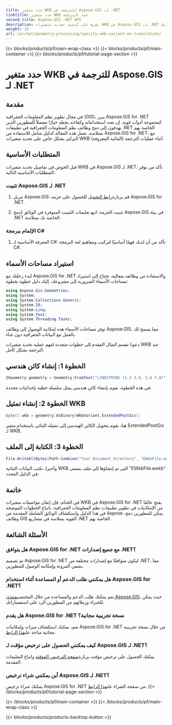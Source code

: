 ```yaml
---
title: حدد متغير WKB للترجمة في Aspose.GIS لـ .NET
linktitle: حدد متغير WKB عند الترجمة
second_title: Aspose.GIS .NET API
description: تعرف على كيفية تحديد متغيرات WKB في Aspose.GIS لـ .NET دون عناء باستخدام هذا الدليل الشامل. تعزيز مهارات تطوير نظم المعلومات الجغرافية لديك.
weight: 18
url: /ar/net/geometry-processing/specify-wkb-variant-on-translation/
---
```


{{< blocks/products/pf/main-wrap-class >}}
{{< blocks/products/pf/main-container >}}
{{< blocks/products/pf/tutorial-page-section >}}

# حدد متغير WKB للترجمة في Aspose.GIS لـ .NET

## مقدمة
في مجال تطوير نظم المعلومات الجغرافية (GIS)، يبرز Aspose.GIS for .NET كمجموعة أدوات قوية. إن تعدد استخداماته وكفاءته يجعله خيارًا مفضلاً للمطورين الذين يهدفون إلى دمج وظائف نظم المعلومات الجغرافية في تطبيقات .NET الخاصة بهم بسلاسة. تعمل هذه المقالة كدليل شامل للاستفادة من Aspose.GIS for .NET، مع التركيز بشكل خاص على تحديد متغيرات WKB (الثنائية المعروفة) أثناء عمليات الترجمة.
## المتطلبات الأساسية
قبل الخوض في تفاصيل تحديد متغيرات WKB في Aspose.GIS لـ .NET، تأكد من توفر المتطلبات الأساسية التالية:
### تثبيت Aspose.GIS لـ .NET
1. تنزيل Aspose.GIS: قم بزيارة[رابط التحميل](https://releases.aspose.com/gis/net/) للحصول على حزمة Aspose.GIS for .NET.
   
2. تثبيت الحزمة: اتبع تعليمات التثبيت المتوفرة في الوثائق لدمج Aspose.GIS في بيئة .NET الخاصة بك بسلاسة.
### الإلمام ببرمجة C#
1. المعرفة الأساسية لـ C#: تأكد من أن لديك فهمًا أساسيًا لتركيب ومفاهيم لغة البرمجة C#.

## استيراد مساحات الأسماء
لبدء رحلتك مع Aspose.GIS for .NET والاستفادة من وظائفه بفعالية، تحتاج إلى استيراد مساحات الأسماء الضرورية إلى مشروعك. إليك دليل خطوة بخطوة:

```csharp
using Aspose.Gis.Geometries;
using System;
using System.Collections.Generic;
using System.IO;
using System.Linq;
using System.Text;
using System.Threading.Tasks;
```
توفر مساحات الأسماء هذه إمكانية الوصول إلى وظائف Aspose.GIS، مما يسمح لك بالعمل مع البيانات الجغرافية دون عناء.

دعونا نقسم المثال المقدم إلى خطوات متعددة لفهم عملية تحديد متغيرات WKB عند الترجمة بشكل كامل.
## الخطوة 1: إنشاء كائن هندسي
```csharp
IGeometry geometry = Geometry.FromText("LINESTRING (1.2 3.4, 5.6 7.8)");
```
في هذه الخطوة، نقوم بإنشاء كائن هندسي يمثل سلسلة خطية بإحداثيات محددة.
## الخطوة 2: إنشاء تمثيل WKB
```csharp
byte[] wkb = geometry.AsBinary(WkbVariant.ExtendedPostGis);
```
هنا، نقوم بتحويل الكائن الهندسي إلى تمثيله الثنائي باستخدام متغير ExtendedPostGis لـ WKB.
## الخطوة 3: الكتابة إلى الملف
```csharp
File.WriteAllBytes(Path.Combine("Your Document Directory", "EWkbFile.ewkb"), wkb);
```
وأخيرا، نكتب البيانات الثنائية WKB التي تم إنشاؤها إلى ملف يسمى "EWkbFile.ewkb" في الدليل المحدد.

## خاتمة
في الختام، فإن إتقان مواصفات متغيرات WKB في Aspose.GIS for .NET يفتح عالمًا من الإمكانيات في تطوير تطبيقات نظم المعلومات الجغرافية. باتباع الخطوات الموضحة في هذا الدليل واستكشاف الوثائق الشاملة المقدمة من Aspose، يمكن للمطورين دمج وظائف GIS القوية بسلاسة في مشاريع .NET الخاصة بهم.
## الأسئلة الشائعة
### هل يتوافق Aspose.GIS for .NET مع جميع إصدارات .NET؟
تم تصميم Aspose.GIS for .NET ليكون متوافقًا مع إصدارات مختلفة من .NET، مما يضمن المرونة وإمكانية الوصول للمطورين.
### هل يمكنني طلب الدعم أو المساعدة أثناء استخدام Aspose.GIS for .NET؟
 نعم يمكنك طلب الدعم والمساعدة من خلال المختصين[منتدى Aspose.GIS](https://forum.aspose.com/c/gis/33)، حيث يمكن للخبراء وزملائهم من المطورين الرد على استفساراتك.
### هل يقدم Aspose.GIS for .NET نسخة تجريبية مجانية؟
 نعم، يمكنك استكشاف ميزات وإمكانيات Aspose.GIS for .NET من خلال نسخة تجريبية مجانية متاحة على[هذا الرابط](https://releases.aspose.com/).
### كيف يمكنني الحصول على ترخيص مؤقت لـ Aspose.GIS لـ .NET؟
 يمكنك الحصول على ترخيص مؤقت بزيارة[صفحة الترخيص المؤقتة](https://purchase.aspose.com/temporary-license/) واتباع التعليمات المقدمة.
### أين يمكنني شراء ترخيص Aspose.GIS لـ .NET؟
 يمكنك شراء ترخيص Aspose.GIS for .NET من صفحة الشراء على[هذا الرابط](https://purchase.aspose.com/buy).
{{< /blocks/products/pf/tutorial-page-section >}}

{{< /blocks/products/pf/main-container >}}
{{< /blocks/products/pf/main-wrap-class >}}

{{< blocks/products/products-backtop-button >}}
